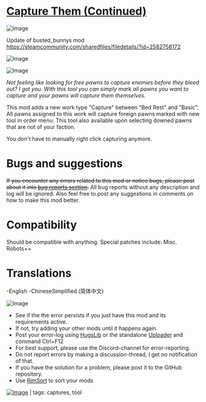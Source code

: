 # [Capture Them (Continued)](https://steamcommunity.com/sharedfiles/filedetails/?id=3255137581)

![Image](https://i.imgur.com/buuPQel.png)

Update of busted_bunnys mod https://steamcommunity.com/sharedfiles/filedetails/?id=2582758172

![Image](https://i.imgur.com/pufA0kM.png)
	
![Image](https://i.imgur.com/Z4GOv8H.png)

*Not feeling like looking for free pawns to capture enemies before they bleed out? I got you. With this tool you can simply mark all pawns you want to capture and your pawns will capture them themselves.*

This mod adds a new work type "Capture" between "Bed Rest" and "Basic". All pawns assigned to this work will capture foreign pawns marked with new tool in order menu. This tool also available upon selecting downed pawns that are not of your faction.

You don't have to manually right click capturing anymore.

# Bugs and suggestions


~~If you encounter any errors related to this mod or notice bugs, please post about it into [bug reports section](https://steamcommunity.com/workshop/filedetails/discussion/2582758172/3042731710367488848/).~~ All bug reports without any description and log will be ignored. Also feel free to post any suggestions in comments on how to make this mod better.

# Compatibility

Should be compatible with anything.
Special patches include:
Misc. Robots++

# Translations

-English
-ChineseSimplified (简体中文)

![Image](https://i.imgur.com/PwoNOj4.png)



-  See if the the error persists if you just have this mod and its requirements active.
-  If not, try adding your other mods until it happens again.
-  Post your error-log using [HugsLib](https://steamcommunity.com/workshop/filedetails/?id=818773962) or the standalone [Uploader](https://steamcommunity.com/sharedfiles/filedetails/?id=2873415404) and command Ctrl+F12
-  For best support, please use the Discord-channel for error-reporting.
-  Do not report errors by making a discussion-thread, I get no notification of that.
-  If you have the solution for a problem, please post it to the GitHub repository.
-  Use [RimSort](https://github.com/RimSort/RimSort/releases/latest) to sort your mods

 

[![Image](https://img.shields.io/github/v/release/emipa606/CaptureThem?label=latest%20version&style=plastic&color=9f1111&labelColor=black)](https://steamcommunity.com/sharedfiles/filedetails/changelog/3255137581) | tags:  captures,  tool
